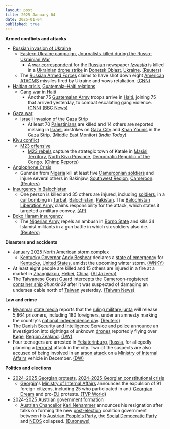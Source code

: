 ```yaml
---
layout: post
title: 2025 January 04
date: 2025-01-04
published: true
---
```



**Armed conflicts and attacks**

* [Russian invasion of Ukraine](https://en.wikipedia.org/wiki/Russian_invasion_of_Ukraine "Russian invasion of Ukraine")
  + [Eastern Ukraine campaign](https://en.wikipedia.org/wiki/Eastern_Ukraine_campaign "Eastern Ukraine campaign"), [Journalists killed during the Russo-Ukrainian War](https://en.wikipedia.org/wiki/List_of_journalists_killed_during_the_Russo-Ukrainian_War "List of journalists killed during the Russo-Ukrainian War")
    - A [war correspondent](https://en.wikipedia.org/wiki/War_correspondent "War correspondent") for the [Russian](https://en.wikipedia.org/wiki/Russia "Russia") newspaper *[Izvestia](https://en.wikipedia.org/wiki/Izvestia "Izvestia")* is killed in a [Ukrainian](https://en.wikipedia.org/wiki/Armed_Forces_of_Ukraine "Armed Forces of Ukraine") [drone strike](https://en.wikipedia.org/wiki/Drone_warfare "Drone warfare") in [Donetsk Oblast](https://en.wikipedia.org/wiki/Donetsk_Oblast "Donetsk Oblast"), [Ukraine](https://en.wikipedia.org/wiki/Ukraine "Ukraine"). [(Reuters)](https://www.reuters.com/world/europe/russias-izvestia-says-reporter-killed-drone-strike-eastern-ukraine-2025-01-04/)
  + The [Russian Armed Forces](https://en.wikipedia.org/wiki/Russian_Armed_Forces "Russian Armed Forces") claims to have shot down eight [American](https://en.wikipedia.org/wiki/United_States_Armed_Forces "United States Armed Forces") [ATACMS](https://en.wikipedia.org/wiki/ATACMS "ATACMS") missiles fired by Ukraine and vows retaliation. [(CNN)](https://edition.cnn.com/2025/01/04/europe/russia-retaliation-eight-atacms-missiles-intl/index.html)
* [Haitian crisis](https://en.wikipedia.org/wiki/Haitian_crisis_%282018%E2%80%93present%29 "Haitian crisis (2018–present)"), [Guatemala–Haiti relations](https://en.wikipedia.org/wiki/Guatemala%E2%80%93Haiti_relations "Guatemala–Haiti relations")
  + [Gang war in Haiti](https://en.wikipedia.org/wiki/Gang_war_in_Haiti "Gang war in Haiti")
    - Another 75 [Guatemalan Army](https://en.wikipedia.org/wiki/Armed_Forces_of_Guatemala "Armed Forces of Guatemala") troops arrive in [Haiti](https://en.wikipedia.org/wiki/Haiti "Haiti"), joining 75 that arrived yesterday, to combat escalating gang violence. [(CNN)](https://www.cnn.com/2025/01/03/americas/haiti-gang-violence-guatemala-el-salvador-soldiers-intl-latam/index.html) [(BBC News)](https://www.bbc.com/news/articles/c2ld49lqq5qo)
* [Gaza war](https://en.wikipedia.org/wiki/Gaza_war "Gaza war")
  + [Israeli invasion of the Gaza Strip](https://en.wikipedia.org/wiki/Israeli_invasion_of_the_Gaza_Strip "Israeli invasion of the Gaza Strip")
    - At least 70 [Palestinians](https://en.wikipedia.org/wiki/Palestinians "Palestinians") are killed and 14 others are reported missing in [Israeli](https://en.wikipedia.org/wiki/Israeli_Air_Force "Israeli Air Force") airstrikes on [Gaza City](https://en.wikipedia.org/wiki/Gaza_City "Gaza City") and [Khan Younis](https://en.wikipedia.org/wiki/Khan_Yunis "Khan Yunis") in the [Gaza Strip](https://en.wikipedia.org/wiki/Gaza_Strip "Gaza Strip"). [(Middle East Monitor)](https://www.middleeastmonitor.com/20250104-27-palestinians-killed-14-missing-from-israeli-airstrikes-on-gaza/) [(*India Today*)](https://www.indiatoday.in/world/story/israel-hamas-war-70-dead-injured-in-fresh-strikes-2659873-2025-01-05)
* [Kivu conflict](https://en.wikipedia.org/wiki/Kivu_conflict "Kivu conflict")
  + [M23 offensive](https://en.wikipedia.org/wiki/M23_offensive_%282022%E2%80%93present%29 "M23 offensive (2022–present)")
    - [M23 rebels](https://en.wikipedia.org/wiki/March_23_Movement "March 23 Movement") capture the strategic town of Katale in [Masisi Territory](https://en.wikipedia.org/wiki/Masisi_Territory "Masisi Territory"), [North Kivu Province](https://en.wikipedia.org/wiki/North_Kivu_Province "North Kivu Province"), [Democratic Republic of the Congo](https://en.wikipedia.org/wiki/Democratic_Republic_of_the_Congo "Democratic Republic of the Congo"). [(Chimp Reports)](https://chimpreports.com/drc-m23-rebels-capture-strategic-town-of-katale-in-masisi-territory/)
* [Anglophone Crisis](https://en.wikipedia.org/wiki/Anglophone_Crisis "Anglophone Crisis")
  + Gunmen from [Nigeria](https://en.wikipedia.org/wiki/Nigeria "Nigeria") kill at least five [Cameroonian soldiers](https://en.wikipedia.org/wiki/Army_of_Cameroon "Army of Cameroon") and injure several others in Bakinjaw, [Southwest Region](https://en.wikipedia.org/wiki/Southwest_Region_%28Cameroon%29 "Southwest Region (Cameroon)"), [Cameroon](https://en.wikipedia.org/wiki/Cameroon "Cameroon"). [(Reuters)](https://www.reuters.com/world/africa/gunmen-nigeria-kill-five-cameroonian-soldiers-mp-says-2025-01-04/)
* [Insurgency in Balochistan](https://en.wikipedia.org/wiki/Insurgency_in_Balochistan "Insurgency in Balochistan")
  + One person is killed and 35 others are injured, including [soldiers](https://en.wikipedia.org/wiki/Pakistan_Armed_Forces "Pakistan Armed Forces"), in a [car bombing](https://en.wikipedia.org/wiki/Car_bomb "Car bomb") in [Turbat](https://en.wikipedia.org/wiki/Turbat "Turbat"), [Balochistan](https://en.wikipedia.org/wiki/Balochistan "Balochistan"), [Pakistan](https://en.wikipedia.org/wiki/Pakistan "Pakistan"). The [Balochistan Liberation Army](https://en.wikipedia.org/wiki/Balochistan_Liberation_Army "Balochistan Liberation Army") claims responsibility for the attack, which states it targeted a military convoy. [(AP)](https://apnews.com/article/pakistan-balochistan-turbat-explosion-soldiers-72c4df692f4f0950d882d1b3961c32f2)
* [Boko Haram insurgency](https://en.wikipedia.org/wiki/Boko_Haram_insurgency "Boko Haram insurgency")
  + The [Nigerian Army](https://en.wikipedia.org/wiki/Nigerian_Army "Nigerian Army") repels an ambush in [Borno State](https://en.wikipedia.org/wiki/Borno_State "Borno State") and kills 34 Islamist militants in a gun battle in which six soldiers also die. [(Reuters)](https://www.reuters.com/world/africa/nigerian-troops-repel-boko-haram-ambush-borno-kill-34-insurgents-2025-01-08/)

**Disasters and accidents**

* [January 2025 North American storm complex](https://en.wikipedia.org/wiki/January_2025_North_American_storm_complex "January 2025 North American storm complex")
  + [Kentucky Governor](https://en.wikipedia.org/wiki/Governor_of_Kentucky "Governor of Kentucky") [Andy Beshear](https://en.wikipedia.org/wiki/Andy_Beshear "Andy Beshear") declares a [state of emergency](https://en.wikipedia.org/wiki/State_of_emergency "State of emergency") for [Kentucky](https://en.wikipedia.org/wiki/Kentucky "Kentucky"), [United States](https://en.wikipedia.org/wiki/United_States "United States"), amidst the upcoming winter storm. [(WNKY)](https://www.wnky.com/release-gov-beshear-declares-state-of-emergency-ahead-of-winter-storm-system/)
* At least eight people are killed and 15 others are injured in a fire at a market in [Zhangjiakou](https://en.wikipedia.org/wiki/Zhangjiakou "Zhangjiakou"), [Hebei](https://en.wikipedia.org/wiki/Hebei "Hebei"), [China](https://en.wikipedia.org/wiki/China "China"). [(Al Jazeera)](https://www.aljazeera.com/news/2025/1/4/fire-at-market-in-hebei-china-kills-and-wounds-several-people)
* The [Taiwanese Coast Guard](https://en.wikipedia.org/wiki/Coast_Guard_Administration_%28Taiwan%29 "Coast Guard Administration (Taiwan)") intercepts the [Cameroon](https://en.wikipedia.org/wiki/Cameroon "Cameroon")-registered [container ship](https://en.wikipedia.org/wiki/Container_ship "Container ship") *Shunxin39* after it was suspected of damaging an undersea cable north of [Taiwan](https://en.wikipedia.org/wiki/Taiwan "Taiwan") yesterday. [(Taiwan News)](https://www.taiwannews.com.tw/)

**Law and crime**

* [Myanmar](https://en.wikipedia.org/wiki/Myanmar "Myanmar") [state media](https://en.wikipedia.org/wiki/Media_in_Myanmar "Media in Myanmar") reports that the [ruling military junta](https://en.wikipedia.org/wiki/State_Administration_Council "State Administration Council") will release 5,864 prisoners, including 180 foreigners, under an amnesty marking the country's [national independence day](https://en.wikipedia.org/wiki/Independence_Day_%28Myanmar%29 "Independence Day (Myanmar)"). [(Reuters)](https://www.reuters.com/world/asia-pacific/myanmar-junta-free-5864-prisoners-under-amnesty-2025-01-04/)
* The [Danish](https://en.wikipedia.org/wiki/Denmark "Denmark") [Security and Intelligence Service](https://en.wikipedia.org/wiki/Danish_Security_and_Intelligence_Service "Danish Security and Intelligence Service") and [police](https://en.wikipedia.org/wiki/Police_of_Denmark "Police of Denmark") announce an investigation into sightings of unknown [drones](https://en.wikipedia.org/wiki/UFO "UFO") reportedly flying over [Køge](https://en.wikipedia.org/wiki/K%C3%B8ge "Køge"), [Region Zealand](https://en.wikipedia.org/wiki/Region_Zealand "Region Zealand"). [(DW)](https://www.dw.com/en/danish-police-investigate-mystery-drone-sightings/a-71217317)
* Four teenagers are arrested in [Yekaterinburg](https://en.wikipedia.org/wiki/Yekaterinburg "Yekaterinburg"), [Russia](https://en.wikipedia.org/wiki/Russia "Russia"), for allegedly planning a [terrorist](https://en.wikipedia.org/wiki/Terrorism "Terrorism") attack in the city. Two of the suspects are also accused of being involved in an [arson attack](https://en.wikipedia.org/wiki/Arson_attack "Arson attack") on a [Ministry of Internal Affairs](https://en.wikipedia.org/wiki/Ministry_of_Internal_Affairs_%28Russia%29 "Ministry of Internal Affairs (Russia)") vehicle in December. [(DW)](https://www.dw.com/en/russia-four-arrested-for-plotting-terrorist-attack/a-71216812)

**Politics and elections**

* [2024–2025 Georgian protests](https://en.wikipedia.org/wiki/2024%E2%80%932025_Georgian_protests "2024–2025 Georgian protests"), [2024–2025 Georgian constitutional crisis](https://en.wikipedia.org/wiki/2024%E2%80%932025_Georgian_constitutional_crisis "2024–2025 Georgian constitutional crisis")
  + [Georgia](https://en.wikipedia.org/wiki/Georgia_%28country%29 "Georgia (country)")'s [Ministry of Internal Affairs](https://en.wikipedia.org/wiki/Ministry_of_Internal_Affairs_of_Georgia "Ministry of Internal Affairs of Georgia") announces the expulsion of 91 foreign citizens, including 25 who participated in anti-[Georgian Dream](https://en.wikipedia.org/wiki/Georgian_Dream "Georgian Dream") and pro-[EU](https://en.wikipedia.org/wiki/European_Union "European Union") protests. [(TVP World)](https://tvpworld.com/84360400/georgia-deports-foreigners-amid-anti-government-protests)
* [2024–2025 Austrian government formation](https://en.wikipedia.org/wiki/2024_Austrian_legislative_election#Government_formation "2024 Austrian legislative election")
  + [Austrian Chancellor](https://en.wikipedia.org/wiki/Federal_Chancellor_of_Austria "Federal Chancellor of Austria") [Karl Nehammer](https://en.wikipedia.org/wiki/Karl_Nehammer "Karl Nehammer") announces his resignation after talks on forming the new [post-election](https://en.wikipedia.org/wiki/2024_Austrian_legislative_election "2024 Austrian legislative election") coalition government between his [Austrian People's Party](https://en.wikipedia.org/wiki/Austrian_People%27s_Party "Austrian People's Party"), the [Social Democratic Party](https://en.wikipedia.org/wiki/Social_Democratic_Party_of_Austria "Social Democratic Party of Austria") and [NEOS](https://en.wikipedia.org/wiki/NEOS_%28Austria%29 "NEOS (Austria)") collapsed. [(Euronews)](https://www.euronews.com/my-europe/2025/01/04/the-austrian-chancelor-karl-nehammer-resignes-after-talks-on-forming-a-government-collapse)
